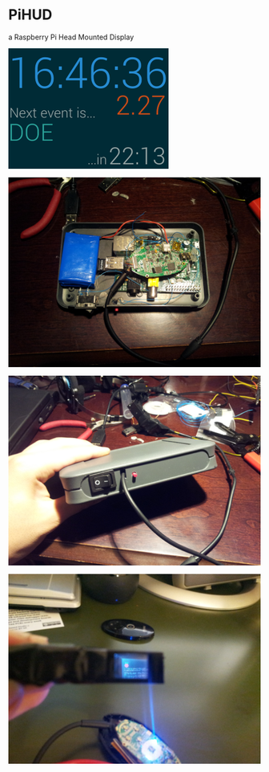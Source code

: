 PiHUD
=====

a Raspberry Pi Head Mounted Display

![Clock screenshot](https://raw.githubusercontent.com/Hylian/PiHUD/master/Pictures/clock-screenshot.png)

![Enclose open image](https://raw.githubusercontent.com/Hylian/PiHUD/master/Pictures/2013-02-24-01-06-23.jpg)

![Enclosure closed image](https://raw.githubusercontent.com/Hylian/PiHUD/master/Pictures/2013-02-24-01-07-18.jpg)

![Display image](https://raw.githubusercontent.com/Hylian/PiHUD/master/Pictures/2013-01-09%2019.23.38.jpg)